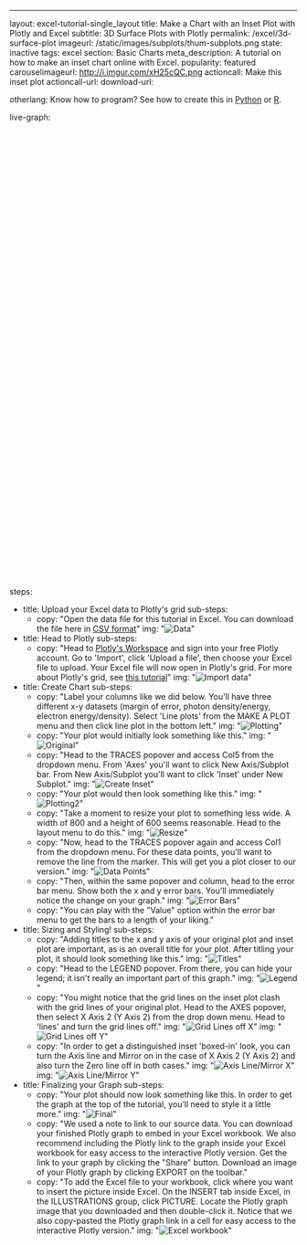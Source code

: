 ---
layout: excel-tutorial-single_layout
title: Make a Chart with an Inset Plot with Plotly and Excel
subtitle: 3D Surface Plots with Plotly
permalink: /excel/3d-surface-plot
imageurl: /static/images/subplots/thum-subplots.png
state: inactive
tags: excel
section: Basic Charts
meta_description: A tutorial on how to make an inset chart online with Excel.
popularity: featured
carouselimageurl: http://i.imgur.com/xH25cQC.png
actioncall: Make this inset plot
actioncall-url:
download-url:

otherlang: Know how to program? See how to create this in [Python](https://plot.ly/python/insets/) or [R](https://plot.ly/r/insets/).

live-graph: <iframe width="100%" height="800" frameborder="0" scrolling="no" src=""></iframe>

steps:
 - title: Upload your Excel data to Plotly's grid
   sub-steps:
    - copy: "Open the data file for this tutorial in Excel. You can download the file here in [CSV format](https://raw.githubusercontent.com/plotly/datasets/master/inset.csv)"
      img: "![Data](http://i.imgur.com/uPPOAi9.png)"
 - title: Head to Plotly
   sub-steps:
    - copy: "Head to [Plotly's Workspace](https://plot.ly/plot) and sign into your free Plotly account. Go to 'Import', click 'Upload a file', then choose your Excel file to upload. Your Excel file will now open in Plotly's grid. For more about Plotly's grid, see [this tutorial](help.plot.ly/add-data-to-the-plotly-grid/)"
      img: "![Import data](http://i.imgur.com/eQjmxGp.png)"
 - title: Create Chart
   sub-steps:
    - copy: "Label your columns like we did below. You'll have three different x-y datasets (margin of error, photon density/energy,
     electron energy/density). Select 'Line plots' from the MAKE A PLOT menu and then click line plot in the bottom left."
      img: "![Plotting](http://i.imgur.com/9uXEXvF.png)"
    - copy: "Your plot would initially look something like this."
      img: "![Original](http://i.imgur.com/xN3BN3m.png)"
    - copy: "Head to the TRACES popover and access Col5 from the dropdown menu. From 'Axes' you'll want to click New Axis/Subplot bar. From New Axis/Subplot you'll want to click 'Inset' under New Subplot."
      img: "![Create Inset](http://i.imgur.com/j06ec0P.png)"
    - copy: "Your plot would then look something like this."
      img: "![Plotting2](http://i.imgur.com/YGU1F41.png)"
    - copy: "Take a moment to resize your plot to something less wide. A width of 800 and a height of 600 seems reasonable. Head to the layout menu to do this."
      img: "![Resize](http://i.imgur.com/gkbenLD.png)"
    - copy: "Now, head to the TRACES popover again and access Col1 from the dropdown menu. For these data points, you'll want to remove the line from the marker. This will get you a plot closer to our version."
      img: "![Data Points](http://i.imgur.com/iCNNizP.png)"
    - copy: "Then, within the same popover and column, head to the error bar menu. Show both the x and y error bars. You'll immediately notice the change on your graph."
      img: "![Error Bars](http://i.imgur.com/qgrCXqV.png)"
    - copy: "You can play with the "Value" option within the error bar menu to get the bars to a length of your liking."
 - title: Sizing and Styling!
   sub-steps:
    - copy: "Adding titles to the x and y axis of your original plot and inset plot are important, as is an overall title for your plot. After titling your plot, it should look something like this."
      img: "![Titles](http://i.imgur.com/TYdhLJD.png)"
    - copy: "Head to the LEGEND popover. From there, you can hide your legend; it isn't really an important part of this graph."
      img: "![Legend](http://i.imgur.com/2kdhgyE.png)"
    - copy: "You might notice that the grid lines on the inset plot clash with the grid lines of your original plot. Head to the AXES popover, then select X Axis 2 (Y Axis 2) from the drop down menu. Head to 'lines' and turn the grid lines off."
      img: "![Grid Lines off X](http://i.imgur.com/zZ6Kozq.png)"
      img: "![Grid Lines off Y](http://i.imgur.com/5hcDKAF.png)"
    - copy: "In order to get a distinguished inset 'boxed-in' look, you can turn the Axis line and Mirror on in the case of X Axis 2 (Y Axis 2) and also turn the Zero line off in both cases."
      img: "![Axis Line/Mirror X](http://i.imgur.com/SPOEO1T.png)"
      img: "![Axis Line/Mirror Y](http://i.imgur.com/ioJwK42.png)"
 - title: Finalizing your Graph
   sub-steps:
    - copy: "Your plot should now look something like this. In order to get the graph at the top of the tutorial, you’ll need to style it a little more."
      img: "![Final](http://i.imgur.com/xH25cQC.png)"
    - copy: "We used a note to link to our source data. You can download your finished Plotly graph to embed in your Excel workbook. We also recommend including the Plotly
    link to the graph inside your Excel workbook for easy access to the interactive Plotly version. Get the link to your
    graph by clicking the "Share" button. Download an image of your Plotly graph by clicking EXPORT on the toolbar."
    - copy: "To add the Excel file to your workbook, click where you want to insert the picture inside Excel. On the INSERT tab inside Excel, in the ILLUSTRATIONS group, click PICTURE. Locate the Plotly graph image that you downloaded and then double-click it. Notice that we also copy-pasted the Plotly graph link in a cell for easy access to the interactive Plotly version."
      img: "![Excel workbook](http://i.imgur.com/x6jTJ47.png)"

